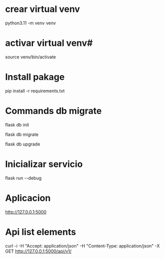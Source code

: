 
# crear virtual venv #
python3.11 -m venv venv

# activar virtual venv#

source venv/bin/activate



# Install pakage #

pip install -r requirements.txt


# Commands db migrate #

flask db init

flask db migrate

flask db upgrade


# Inicializar servicio #

flask run --debug


# Aplicacion # 

http://127.0.0.1:5000


# Api list elements #

curl -i -H "Accept: application/json" -H "Content-Type: application/json" -X GET http://127.0.0.1:5000/api/v1/
